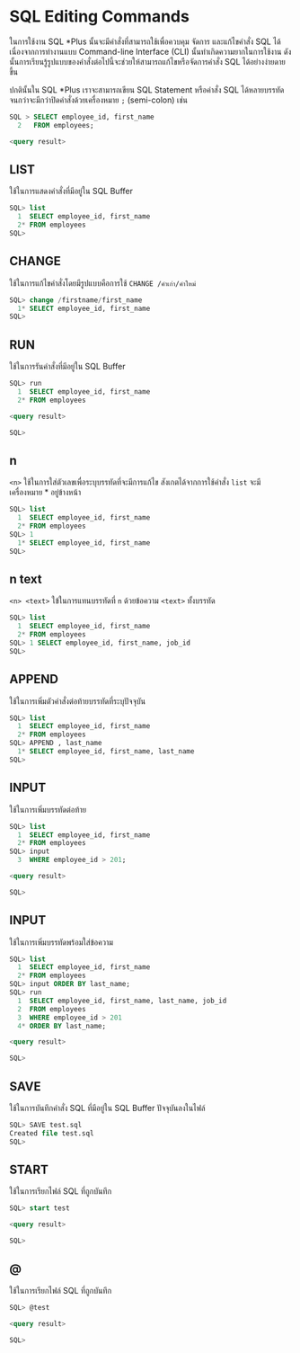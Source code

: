 # SQL Editing Commands

ในการใช้งาน SQL *Plus นั้นจะมีคำสั่งที่สามารถใช้เพื่อควบคุม จัดการ และแก้ไขคำสั่ง SQL ได้ เนื่องจากการทำงานแบบ Command-line Interface (CLI) นั้นทำเกิดความยากในการใช้งาน ดังนั้นการเรียนรู้รูปแบบของคำสั่งต่อไปนี้จะช่วยให้สามารถแก้ไขหรือจัดการคำสั่ง SQL ได้อย่างง่ายดายขึ้น

ปกตินั้นใน SQL *Plus เราจะสามารถเขียน SQL Statement หรือคำสั่ง SQL ได้หลายบรรทัดจนกว่าจะมีกว่าปิดคำสั่งด้วยเครื่องหมาย `;` (semi-colon) เช่น

```sql
SQL > SELECT employee_id, first_name
  2   FROM employees;

<query result>
```

## LIST

ใช้ในการแสดงคำสั่งที่มีอยู่ใน SQL Buffer

```sql
SQL> list
  1  SELECT employee_id, first_name
  2* FROM employees
SQL> 
```

## CHANGE

ใช้ในการแก้ไขคำสั่งโดยมีรูปแบบคือการใช้ `CHANGE /คำเก่า/คำใหม่`

```sql
SQL> change /firstname/first_name
  1* SELECT employee_id, first_name
SQL>
```

## RUN

ใช้ในการรันคำสั่งที่มีอยู่ใน SQL Buffer

```sql
SQL> run
  1  SELECT employee_id, first_name
  2* FROM employees

<query result>

SQL>
```

## n

`<n>` ใช้ในการใส่ตัวเลขเพื่อระบุบรรทัดที่จะมีการแก้ไข สังเกตได้จากการใช้คำสั่ง `list` จะมีเครื่องหมาย * อยู่ข้างหน้า

```sql
SQL> list
  1  SELECT employee_id, first_name
  2* FROM employees
SQL> 1
  1* SELECT employee_id, first_name
SQL>
```

## n text

`<n> <text>` ใข้ในการแทนบรรทัดที่ `n` ด้วยข้อความ `<text>` ทั้งบรรทัด

```sql
SQL> list
  1  SELECT employee_id, first_name
  2* FROM employees
SQL> 1 SELECT employee_id, first_name, job_id
SQL>
```

## APPEND

ใช้ในการเพิ่มตัวคำสั่งต่อท้ายบรรทัดที่ระบุปัจจุบัน

```sql
SQL> list
  1  SELECT employee_id, first_name
  2* FROM employees
SQL> APPEND , last_name
  1* SELECT employee_id, first_name, last_name
SQL>
```

## INPUT

ใช้ในการเพิ่มบรรทัดต่อท้าย

```sql
SQL> list
  1  SELECT employee_id, first_name
  2* FROM employees
SQL> input
  3  WHERE employee_id > 201;

<query result>

SQL>
```

## INPUT <text>

ใช้ในการเพิ่มบรรทัดพร้อมใส่ข้อความ

```sql
SQL> list
  1  SELECT employee_id, first_name
  2* FROM employees
SQL> input ORDER BY last_name;
SQL> run
  1  SELECT employee_id, first_name, last_name, job_id
  2  FROM employees
  3  WHERE employee_id > 201
  4* ORDER BY last_name;

<query result>

SQL>
```

## SAVE

ใช้ในการบันทึกคำสั่ง SQL ที่มีอยู่ใน SQL Buffer ปัจจุบันลงในไฟล์

```sql
SQL> SAVE test.sql
Created file test.sql
SQL>
```

## START

ใช้ในการเรียกไฟล์ SQL ที่ถูกบันทึก

```sql
SQL> start test

<query result>

SQL>
```

## @

ใช้ในการเรียกไฟล์ SQL ที่ถูกบันทึก

```sql
SQL> @test

<query result>

SQL>
```

